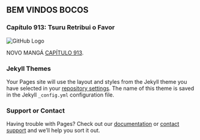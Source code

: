 ## BEM VINDOS BOCOS

### Capítulo 913: Tsuru Retribui o Favor

![GitHub Logo](/sample_pages/01_x.jpg)



NOVO MANGÁ [CAPÍTULO 913](/sample_pages/Capitulo913.html).

### Jekyll Themes

Your Pages site will use the layout and styles from the Jekyll theme you have selected in your [repository settings](https://github.com/NiltonRock/sample_pages/settings). The name of this theme is saved in the Jekyll `_config.yml` configuration file.


### Support or Contact

Having trouble with Pages? Check out our [documentation](https://help.github.com/categories/github-pages-basics/) or [contact support](https://github.com/contact) and we’ll help you sort it out.
